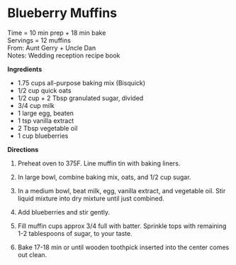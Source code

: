 Blueberry Muffins
=====
Time = 10 min prep + 18 min bake\
Servings = 12 muffins\
From: Aunt Gerry + Uncle Dan\
Notes: Wedding reception recipe book

**Ingredients**

-  1.75 cups all-purpose baking mix (Bisquick)
-  1/2 cup quick oats
-  1/2 cup + 2 Tbsp granulated sugar, divided
-  3/4 cup milk
-  1 large egg, beaten
-  1 tsp vanilla extract
-  2 Tbsp vegetable oil
-  1 cup blueberries


**Directions**

1.  Preheat oven to 375F. Line muffin tin with baking liners. 

2.  In large bowl, combine baking mix, oats, and 1/2 cup sugar. 

3.  In a medium bowl, beat milk, egg, vanilla extract, and vegetable oil. Stir liquid mixture into dry mixture until just combined. 

4.  Add blueberries and stir gently. 

5.  Fill muffin cups approx 3/4 full with batter. Sprinkle tops with remaining 1-2 tablespoons of sugar, to your taste. 

6.  Bake 17-18 min or until wooden toothpick inserted into the center comes out clean. 
